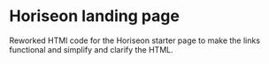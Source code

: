 # Horiseon landing page
Reworked HTMl code for the Horiseon starter page to make the links functional and simplify and clarify the HTML.
